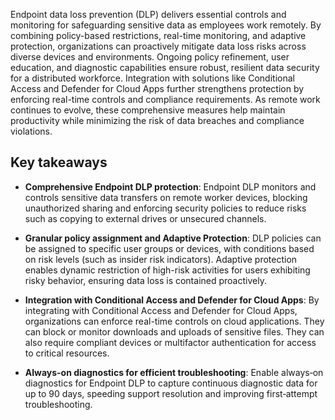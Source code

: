 Endpoint data loss prevention (DLP) delivers essential controls and monitoring for safeguarding sensitive data as employees work remotely. By combining policy-based restrictions, real-time monitoring, and adaptive protection, organizations can proactively mitigate data loss risks across diverse devices and environments. Ongoing policy refinement, user education, and diagnostic capabilities ensure robust, resilient data security for a distributed workforce. Integration with solutions like Conditional Access and Defender for Cloud Apps further strengthens protection by enforcing real-time controls and compliance requirements. As remote work continues to evolve, these comprehensive measures help maintain productivity while minimizing the risk of data breaches and compliance violations.

## Key takeaways

- **Comprehensive Endpoint DLP protection**: Endpoint DLP monitors and controls sensitive data transfers on remote worker devices, blocking unauthorized sharing and enforcing security policies to reduce risks such as copying to external drives or unsecured channels.

- **Granular policy assignment and Adaptive Protection**: DLP policies can be assigned to specific user groups or devices, with conditions based on risk levels (such as insider risk indicators). Adaptive protection enables dynamic restriction of high-risk activities for users exhibiting risky behavior, ensuring data loss is contained proactively.

- **Integration with Conditional Access and Defender for Cloud Apps**: By integrating with Conditional Access and Defender for Cloud Apps, organizations can enforce real-time controls on cloud applications. They can block or monitor downloads and uploads of sensitive files. They can also require compliant devices or multifactor authentication for access to critical resources.

- **Always-on diagnostics for efficient troubleshooting**: Enable always‑on diagnostics for Endpoint DLP to capture continuous diagnostic data for up to 90 days, speeding support resolution and improving first‑attempt troubleshooting.
